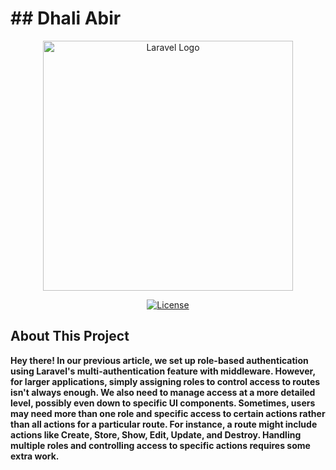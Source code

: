 <p align="center" size="50px">

<h1>## Dhali Abir </h1>

</p>
<p align="center"><a href="http://dhaliabir.sourceofcapacity.com/" target="_blank"><img src="https://candokendo.files.wordpress.com/2020/09/laravel-spatie.png?w=683" width="400" alt="Laravel Logo"></a></p>

<p align="center">
<a href="https://packagist.org/packages/laravel/framework"><img src="https://img.shields.io/packagist/l/laravel/framework" alt="License"></a>
</p>

## About This Project

<b>Hey there! In our previous article, we set up role-based authentication using Laravel's multi-authentication feature with middleware. However, for larger applications, simply assigning roles to control access to routes isn't always enough. We also need to manage access at a more detailed level, possibly even down to specific UI components. Sometimes, users may need more than one role and specific access to certain actions rather than all actions for a particular route. For instance, a route might include actions like Create, Store, Show, Edit, Update, and Destroy. Handling multiple roles and controlling access to specific actions requires some extra work.
</b>
